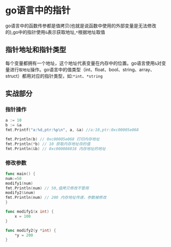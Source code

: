 # go语言中的指针

go语言中的函数传参都是值拷贝(也就是说函数中使用的外部变量是无法修改的),go中的指针使用`&`表示获取地址,`*`根据地址取值

## 指针地址和指针类型

每个变量都拥有一个地址，这个地址代表变量在内存中的位置。go语言使用`&`对变量进行`取地址`操作。go语言中的值类型（int、float、bool、string、array、struct）都用对应的指针类型，如:`*int`、`*string`

## 实战部分

### 指针操作

```go
a := 10
b := &a
fmt.Printf("a:%d,ptr:%p\n", a, &a) //a:10,ptr:0xc00005e068

fmt.Println(b) // 0xc00005e068 打印内存地址
fmt.Println(*b) // 10 获取内存地址存的值
fmt.Println(&b) // 0xc000088018 内存地址的地址
```

### 修改参数

```go
func main() {
num:=50
modify1(num) 
fmt.Println(num) // 50,值拷贝修改不管用
modify2(&num) 
fmt.Println(num) // 200 内存地址传递，参数被修改
}

func modify1(x int) {
	x = 100
}

func modify2(y *int) {
	*y = 200
}
```